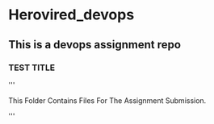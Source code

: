 # Herovired_devops
## This is a devops assignment repo
### TEST TITLE

'''

This Folder Contains Files For The Assignment Submission. 

'''
